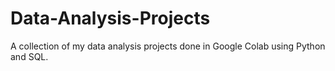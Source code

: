 # Data-Analysis-Projects
A collection of my data analysis projects done in Google Colab using Python and SQL.
